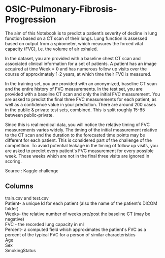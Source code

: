 # OSIC-Pulmonary-Fibrosis-Progression

The aim of this Notebook is to predict a patient’s severity of decline in lung function based on a CT scan of their lungs. Lung function is assessed based on output from a spirometer, which measures the forced vital capacity (FVC), i.e. the volume of air exhaled.

In the dataset, you are provided with a baseline chest CT scan and associated clinical information for a set of patients. A patient has an image acquired at time Week = 0 and has numerous follow up visits over the course of approximately 1-2 years, at which time their FVC is measured.

In the training set, you are provided with an anonymized, baseline CT scan and the entire history of FVC measurements.
In the test set, you are provided with a baseline CT scan and only the initial FVC measurement. You are asked to predict the final three FVC measurements for each patient, as well as a confidence value in your prediction.
There are around 200 cases in the public & private test sets, combined. This is split roughly 15-85 between public-private.

Since this is real medical data, you will notice the relative timing of FVC measurements varies widely. The timing of the initial measurement relative to the CT scan and the duration to the forecasted time points may be different for each patient. This is considered part of the challenge of the competition. To avoid potential leakage in the timing of follow up visits, you are asked to predict every patient's FVC measurement for every possible week. Those weeks which are not in the final three visits are ignored in scoring.
</br>

Source : Kaggle challenge</br>

## Columns
train.csv and test.csv </br>
Patient- a unique Id for each patient (also the name of the patient's DICOM folder)</br>
Weeks- the relative number of weeks pre/post the baseline CT (may be negative)</br>
FVC - the recorded lung capacity in ml</br>
Percent- a computed field which approximates the patient's FVC as a percent of the typical FVC for a person of similar characteristics</br>
Age</br>
Sex</br>
SmokingStatus</br>
